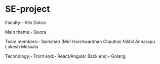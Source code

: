 # SE-project

Faculty:- Alin Dobra

Main theme:-
            Quora

Team members:-
              Sairishab (Me)
              Harshwardhan Chauhan 
              Nikhil Annarapu
              Lokesh Messala 
              
Technology:-
            Front end:- React/Angular
            Back end:- Golang
